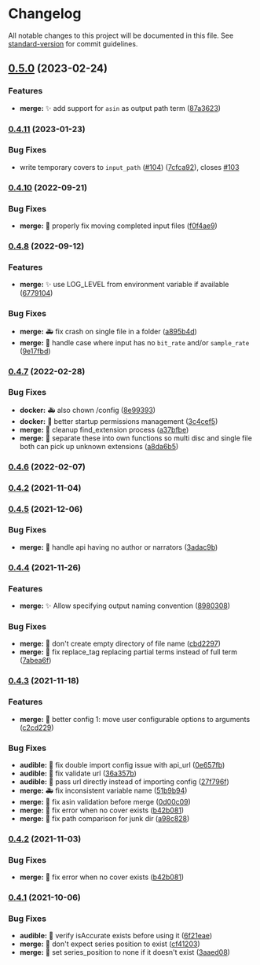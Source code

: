 # Changelog

All notable changes to this project will be documented in this file. See [standard-version](https://github.com/conventional-changelog/standard-version) for commit guidelines.

## [0.5.0](https://github.com/djdembeck/m4b-merge/compare/v0.4.11...v0.5.0) (2023-02-24)


### Features

* **merge:** :sparkles: add support for `asin` as output path term ([87a3623](https://github.com/djdembeck/m4b-merge/commit/87a3623fd9799d5c7f30da34015b84b17eadb12d))

### [0.4.11](https://github.com/djdembeck/m4b-merge/compare/v0.4.10...v0.4.11) (2023-01-23)


### Bug Fixes

* write temporary covers to `input_path` ([#104](https://github.com/djdembeck/m4b-merge/issues/104)) ([7cfca92](https://github.com/djdembeck/m4b-merge/commit/7cfca92b61ad8f47a656418fb8385acc6625b0d9)), closes [#103](https://github.com/djdembeck/m4b-merge/issues/103)

### [0.4.10](https://github.com/djdembeck/m4b-merge/compare/v0.4.8...v0.4.10) (2022-09-21)


### Bug Fixes

* **merge:** :bug: properly fix moving completed input files ([f0f4ae9](https://github.com/djdembeck/m4b-merge/commit/f0f4ae9468796f13d6738cb4ba9592df9e858d74))

### [0.4.8](https://github.com/djdembeck/m4b-merge/compare/v0.4.7...v0.4.8) (2022-09-12)


### Features

* **merge:** :sparkles: use LOG_LEVEL from environment variable if available ([6779104](https://github.com/djdembeck/m4b-merge/commit/677910471c1ea88f272df29d1b5f0faf34e6b073))


### Bug Fixes

* **merge:** :ambulance: fix crash on single file in a folder ([a895b4d](https://github.com/djdembeck/m4b-merge/commit/a895b4de44f549068c4b010a3b4fb1a82d1750ad))
* **merge:** :bug: handle case where input has no `bit_rate` and/or `sample_rate` ([9e17fbd](https://github.com/djdembeck/m4b-merge/commit/9e17fbd7b58145461ca1cee422ab881e76415483))

### [0.4.7](https://github.com/djdembeck/m4b-merge/compare/v0.4.6...v0.4.7) (2022-02-28)


### Bug Fixes

* **docker:** :ambulance: also chown /config ([8e99393](https://github.com/djdembeck/m4b-merge/commit/8e993935e92cd2e49a10cd2abbec4cf394bbee83))
* **docker:** :bug: better startup permissions management ([3c4cef5](https://github.com/djdembeck/m4b-merge/commit/3c4cef567f185e2c690c043b2316c1e4439ed441))
* **merge:** :bug: cleanup find_extension process ([a37bfbe](https://github.com/djdembeck/m4b-merge/commit/a37bfbe96870774d35e3255813932f7ce2e7c518))
* **merge:** :bug: separate these into own functions so multi disc and single file both can pick up unknown extensions ([a8da6b5](https://github.com/djdembeck/m4b-merge/commit/a8da6b5ab3fe726057d4c9b18a7d486f5947990a))

### [0.4.6](https://github.com/djdembeck/m4b-merge/compare/v0.4.5...v0.4.6) (2022-02-07)

### [0.4.2](https://github.com/djdembeck/m4b-merge/compare/v0.4.1...v0.4.2) (2021-11-04)

### [0.4.5](https://github.com/djdembeck/m4b-merge/compare/v0.4.4...v0.4.5) (2021-12-06)


### Bug Fixes

* **merge:** :bug: handle api having no author or narrators ([3adac9b](https://github.com/djdembeck/m4b-merge/commit/3adac9bd66480e1b373f9a17946dbd6c355f1e9e))

### [0.4.4](https://github.com/djdembeck/m4b-merge/compare/v0.4.3...v0.4.4) (2021-11-26)


### Features

* **merge:** :sparkles: Allow specifying output naming convention ([8980308](https://github.com/djdembeck/m4b-merge/commit/89803080db9816b8a71b8ff2d1f5135c2199c4dc))


### Bug Fixes

* **merge:** :bug: don't create empty directory of file name ([cbd2297](https://github.com/djdembeck/m4b-merge/commit/cbd22973d137875a317d68dd444897f44ecb0830))
* **merge:** :bug: fix replace_tag replacing partial terms instead of full term ([7abea6f](https://github.com/djdembeck/m4b-merge/commit/7abea6fd5c08252e4413f42b83ca1ecff5a28479))

### [0.4.3](https://github.com/djdembeck/m4b-merge/compare/v0.4.1...v0.4.3) (2021-11-18)


### Features

* **merge:** :construction: better config 1: move user configurable options to arguments ([c2cd229](https://github.com/djdembeck/m4b-merge/commit/c2cd2292fc8d3b3d50511deaf404e3df487cfb86))


### Bug Fixes

* **audible:** :bug: fix double import config issue with api_url ([0e657fb](https://github.com/djdembeck/m4b-merge/commit/0e657fb0ae2a0a7d58dd53d72110d66e75dfef3b))
* **audible:** :bug: fix validate url ([36a357b](https://github.com/djdembeck/m4b-merge/commit/36a357bbfd030165c09a45e33baae17ee8c20d94))
* **audible:** :bug: pass url directly instead of importing config ([27f796f](https://github.com/djdembeck/m4b-merge/commit/27f796fb01f4d20bf9a12eafe7eb7fc5ff8430d6))
* **merge:** :ambulance: fix  inconsistent variable name ([51b9b94](https://github.com/djdembeck/m4b-merge/commit/51b9b94d1b96d073587a2cf760565cff479ab049))
* **merge:** :bug: fix asin validation before merge ([0d00c09](https://github.com/djdembeck/m4b-merge/commit/0d00c09d07322a34bd18d560e15bac333090bc67))
* **merge:** :bug: fix error when no cover exists ([b42b081](https://github.com/djdembeck/m4b-merge/commit/b42b081bdf28f4c526fedd8bd71870d8252481ea))
* **merge:** :bug: fix path comparison for junk dir ([a98c828](https://github.com/djdembeck/m4b-merge/commit/a98c8287069fbf90a075826848e2433225046992))

### [0.4.2](https://github.com/djdembeck/m4b-merge/compare/v0.4.1...v0.4.2) (2021-11-03)


### Bug Fixes

* **merge:** :bug: fix error when no cover exists ([b42b081](https://github.com/djdembeck/m4b-merge/commit/b42b081bdf28f4c526fedd8bd71870d8252481ea))

### [0.4.1](https://github.com/djdembeck/m4b-merge/compare/v0.3.5...v0.4.1) (2021-10-06)


### Bug Fixes

* **audible:** :bug: verify isAccurate exists before using it ([6f21eae](https://github.com/djdembeck/m4b-merge/commit/6f21eae6c343e14aafb1a4521444b1ad687c8184))
* **merge:** :bug: don't expect series position to exist ([cf41203](https://github.com/djdembeck/m4b-merge/commit/cf412030db3b9d2c67632f6ea1737c478bb3ad20))
* **merge:** :bug: set series_position to none if it doesn't exist ([3aaed08](https://github.com/djdembeck/m4b-merge/commit/3aaed08889f9585ad6b96a4a2f3434f7f0144f00))
